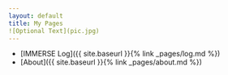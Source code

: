 ```yaml
---
layout: default
title: My Pages
![Optional Text](pic.jpg)
---
```

  * [IMMERSE Log]({{ site.baseurl }}{% link _pages/log.md %})
  * [About]({{ site.baseurl }}{% link _pages/about.md %})
  